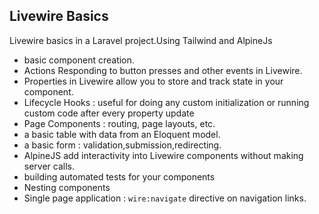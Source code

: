  ## Livewire Basics
  Livewire basics in a Laravel project.Using Tailwind and AlpineJs
  *  basic component creation.
  *  Actions Responding to button presses and other events in Livewire.
  *  Properties in Livewire allow you to store and track state in your component.
  *  Lifecycle Hooks :  useful for doing any custom initialization or running custom code after every property update
  *  Page Components : routing, page layouts, etc.
  *  a basic table with data from an Eloquent model. 
  *  a basic form : validation,submission,redirecting.
  *  AlpineJS  add interactivity into Livewire components without making server calls. 
  *  building automated tests for your components
  *  Nesting components
  *  Single page application : `wire:navigate` directive on navigation links. 
 
